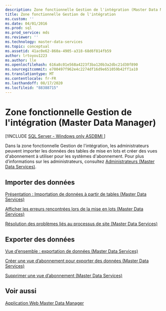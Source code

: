 ```yaml
---
description: Zone fonctionnelle Gestion de l'intégration (Master Data Manager)
title: Zone fonctionnelle Gestion de l'intégration
ms.custom: ''
ms.date: 04/01/2016
ms.prod: sql
ms.prod_service: mds
ms.reviewer: ''
ms.technology: master-data-services
ms.topic: conceptual
ms.assetid: 41ac0e62-860a-4905-a318-68d6f814fb59
author: lrtoyou1223
ms.author: lle
ms.openlocfilehash: 616a8c01e568a4223f3ba120b3a2dbc21d30f890
ms.sourcegitcommit: e700497f962e4c2274df16d9e651059b42ff1a10
ms.translationtype: MT
ms.contentlocale: fr-FR
ms.lasthandoff: 08/17/2020
ms.locfileid: "88388715"
---
```

# <a name="integration-management-functional-area-master-data-manager"></a>Zone fonctionnelle Gestion de l'intégration (Master Data Manager)

[!INCLUDE [SQL Server - Windows only ASDBMI  ](../includes/applies-to-version/sql-windows-only-asdbmi.md)]

  Dans la zone fonctionnelle Gestion de l'intégration, les administrateurs peuvent importer les données des tables de mise en lots et créer des vues d'abonnement à utiliser pour les systèmes d'abonnement. Pour plus d’informations sur les administrateurs, consultez [Administrateurs &#40;Master Data Services&#41;](../master-data-services/administrators-master-data-services.md).  
  
## <a name="import-data"></a>Importer des données  
 [Présentation : Importation de données à partir de tables &#40;Master Data Services&#41;](../master-data-services/overview-importing-data-from-tables-master-data-services.md)  
  
 [Afficher les erreurs rencontrées lors de la mise en lots &#40;Master Data Services&#41;](../master-data-services/view-errors-that-occur-during-staging-master-data-services.md)  
  
 [Résolution des problèmes liés au processus de site (Master Data Services)](https://social.technet.microsoft.com/wiki/contents/articles/troubleshooting-the-staging-process-master-data-services.aspx)  
  
## <a name="export-data"></a>Exporter des données  
 [Vue d’ensemble : exportation de données &#40;Master Data Services&#41;](../master-data-services/overview-exporting-data-master-data-services.md)  
  
 [Créer une vue d’abonnement pour exporter des données &#40;Master Data Services&#41;](../master-data-services/create-a-subscription-view-to-export-data-master-data-services.md)  
  
 [Supprimer une vue d’abonnement &#40;Master Data Services&#41;](../master-data-services/delete-a-subscription-view-master-data-services.md)  
  
## <a name="see-also"></a>Voir aussi  
 [Application Web Master Data Manager](../master-data-services/master-data-manager-web-application.md)  
  
  
